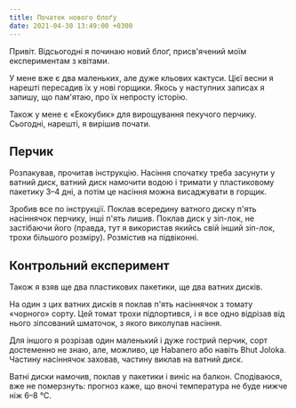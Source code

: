 ```yaml
---
title: Початок нового блоґу
date: 2021-04-30 13:49:00 +0300
---
```


Привіт. Відсьогодні я починаю новий блоґ, присв'ячений моїм експериментам з квітами.

У мене вже є два маленьких, але дуже кльових кактуси. Цієї весни я нарешті пересадив їх у нові горщики. Якось у наступних записах я запишу, що пам'ятаю, про їх непросту історію.

Також у мене є «Екокубик» для вирощування пекучого перчику. Сьогодні, нарешті, я вирішив почати.


Перчик
------

Розпакував, прочитав інструкцію. Насіння спочатку треба засунути у ватний диск, ватний диск намочити водою і тримати у пластиковому пакетику 3–4 дні, а потім це насіння можна висаджувати в горщик.

Зробив все по інструкції. Поклав всередину ватного диску п'ять насіннячок перчику, інші п'ять лишив. Поклав диск у зіп-лок, не застібаючи його (правда, тут я використав якийсь свій інший зіп-лок, трохи більшого розміру). Розмістив на підвіконні.


Контрольний експеримент
-----------------------

Також я взяв ще два пластикових пакетики, ще два ватних дисків.

На один з цих ватних дисків я поклав п'ять насіннячок з томату «чорного» сорту. Цей томат трохи підпортився, і я все одно відрізав від нього зіпсований шматочок, з якого виколупав насіння.

Для іншого я розрізав один маленький і дуже гострий перчик, сорт достеменно не знаю, але, можливо, це Habanero або навіть Bhut Joloka. Частину насіннячок заховав, частину виклав на ватний диск.

Ватні диски намочив, поклав у пакетики і виніс на балкон. Сподіваюся, вже не померзнуть: прогноз каже, що вночі температура не буде нижче ніж 6–8 °C.
